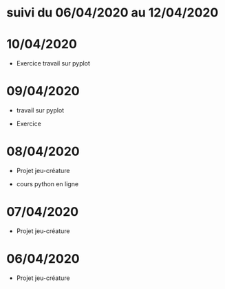 # suivi du 06/04/2020 au 12/04/2020

# 10/04/2020

* Exercice travail sur pyplot

# 09/04/2020

* travail sur pyplot

* Exercice

# 08/04/2020

* Projet jeu-créature

* cours python en ligne


# 07/04/2020

* Projet jeu-créature

# 06/04/2020

* Projet jeu-créature
  
